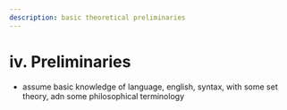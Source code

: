 ```yaml
---
description: basic theoretical preliminaries
---
```


# iv. Preliminaries

* assume basic knowledge of language, english, syntax, with some set theory, adn some philosophical terminology
